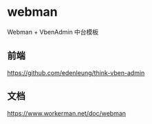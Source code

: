 # webman

Webman + VbenAdmin 中台模板

## 前端
https://github.com/edenleung/think-vben-admin

## 文档
https://www.workerman.net/doc/webman
